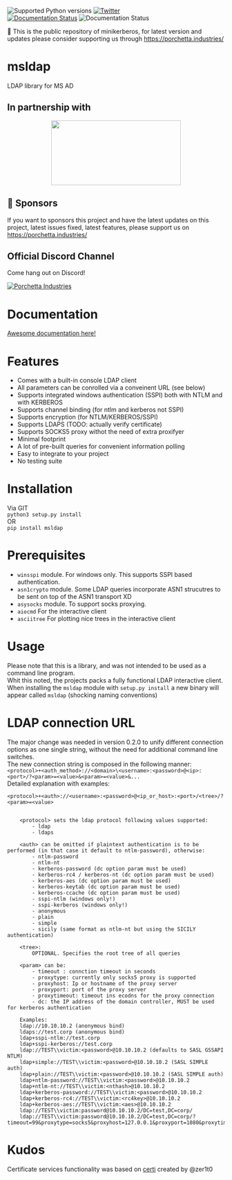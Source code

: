 ![Supported Python versions](https://img.shields.io/badge/python-3.6+-blue.svg) [![Twitter](https://img.shields.io/twitter/follow/skelsec?label=skelsec&style=social)](https://twitter.com/intent/follow?screen_name=skelsec)  
[![Documentation Status](https://readthedocs.org/projects/msldap/badge/?version=latest)](https://msldap.readthedocs.io/en/latest/?badge=latest)
![Documentation Status](https://user-images.githubusercontent.com/19204702/81515211-3761e880-9333-11ea-837f-bcbe2a67ee48.gif )

:triangular_flag_on_post: This is the public repository of minikerberos, for latest version and updates please consider supporting us through https://porchetta.industries/

# msldap
LDAP library for MS AD

## In partnership with

<p align="center"><img height=150 width=300 src="https://user-images.githubusercontent.com/5151193/99304058-1cef5700-280f-11eb-8642-1f9553808d2d.png"/></p>

## :triangular_flag_on_post: Sponsors

If you want to sponsors this project and have the latest updates on this project, latest issues fixed, latest features, please support us on https://porchetta.industries/

## Official Discord Channel

Come hang out on Discord!

[![Porchetta Industries](https://discordapp.com/api/guilds/736724457258745996/widget.png?style=banner3)](https://discord.gg/ycGXUxy)


# Documentation
[Awesome documentation here!](https://msldap.readthedocs.io/en/latest/)

# Features
 - Comes with a built-in console LDAP client
 - All parameters can be conrolled via a conveinent URL (see below)
 - Supports integrated windows authentication (SSPI) both with NTLM and with KERBEROS
 - Supports channel binding (for ntlm and kerberos not SSPI)
 - Supports encryption (for NTLM/KERBEROS/SSPI)
 - Supports LDAPS (TODO: actually verify certificate)
 - Supports SOCKS5 proxy withot the need of extra proxifyer
 - Minimal footprint
 - A lot of pre-built queries for convenient information polling
 - Easy to integrate to your project
 - No testing suite

# Installation
Via GIT  
`python3 setup.py install`  
OR  
`pip install msldap`

# Prerequisites
 - `winsspi` module. For windows only. This supports SSPI based authentication.  
 - `asn1crypto` module. Some LDAP queries incorporate ASN1 strucutres to be sent on top of the ASN1 transport XD
 - `asysocks` module. To support socks proxying.
 - `aiocmd` For the interactive client
 - `asciitree` For plotting nice trees in the interactive client
 
# Usage
Please note that this is a library, and was not intended to be used as a command line program.  
Whit this noted, the projects packs a fully functional LDAP interactive client. When installing the `msldap` module with `setup.py install` a new binary will appear called `msldap` (shocking naming conventions)  

# LDAP connection URL
The major change was needed in version 0.2.0 to unify different connection options as one single string, without the need for additional command line switches.  
The new connection string is composed in the following manner:  
`<protocol>+<auth_method>://<domain>\<username>:<password>@<ip>:<port>/?<param>=<value>&<param>=<value>&...`  
Detailed explanation with examples:  
```	
<protocol>+<auth>://<username>:<password>@<ip_or_host>:<port>/<tree>/?<param>=<value>


	<protocol> sets the ldap protocol following values supported:
		- ldap
		- ldaps
		
	<auth> can be omitted if plaintext authentication is to be performed (in that case it default to ntlm-password), otherwise:
		- ntlm-password
		- ntlm-nt
		- kerberos-password (dc option param must be used)
		- kerberos-rc4 / kerberos-nt (dc option param must be used)
		- kerberos-aes (dc option param must be used)
		- kerberos-keytab (dc option param must be used)
		- kerberos-ccache (dc option param must be used)
		- sspi-ntlm (windows only!)
		- sspi-kerberos (windows only!)
		- anonymous
		- plain
		- simple
		- sicily (same format as ntlm-nt but using the SICILY authentication)
		
	<tree>:
		OPTIONAL. Specifies the root tree of all queries
		
	<param> can be:
		- timeout : connction timeout in seconds
		- proxytype: currently only socks5 proxy is supported
		- proxyhost: Ip or hostname of the proxy server
		- proxyport: port of the proxy server
		- proxytimeout: timeout ins ecodns for the proxy connection
		- dc: the IP address of the domain controller, MUST be used for kerberos authentication

	Examples:
	ldap://10.10.10.2 (anonymous bind)
	ldaps://test.corp (anonymous bind)
	ldap+sspi-ntlm://test.corp
	ldap+sspi-kerberos://test.corp
	ldap://TEST\\victim:<password>@10.10.10.2 (defaults to SASL GSSAPI NTLM)
	ldap+simple://TEST\\victim:<password>@10.10.10.2 (SASL SIMPLE auth)
	ldap+plain://TEST\\victim:<password>@10.10.10.2 (SASL SIMPLE auth)
	ldap+ntlm-password://TEST\\victim:<password>@10.10.10.2
	ldap+ntlm-nt://TEST\\victim:<nthash>@10.10.10.2
	ldap+kerberos-password://TEST\\victim:<password>@10.10.10.2
	ldap+kerberos-rc4://TEST\\victim:<rc4key>@10.10.10.2
	ldap+kerberos-aes://TEST\\victim:<aes>@10.10.10.2
	ldap://TEST\\victim:password@10.10.10.2/DC=test,DC=corp/
	ldap://TEST\\victim:password@10.10.10.2/DC=test,DC=corp/?timeout=99&proxytype=socks5&proxyhost=127.0.0.1&proxyport=1080&proxytimeout=44
```

# Kudos
Certificate services functionality was based on [certi](https://github.com/zer1t0/certi) created by @zer1t0
